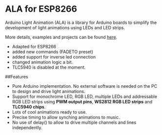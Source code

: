 # ALA for ESP8266 
Arduino Light Animation (ALA) is a library for Arduino boards to simplify the development of light animations using LEDs and LED strips.

More details, examples and projects can be found [here](http://yaab-arduino.blogspot.com/p/ala.html).

- Adapted for ESP8266
- added new commands (FADETO preset)
- added support for inverse led connection
- changed animation logic a bit.
- TLC5940 is disabled at the moment.

##Features

- Pure Arduino implementation. No external software is needed on the PC to design and drive light animations.
- Support for monochrome LED, RGB LED, multiple LEDs and addressable RGB LED strips using **PWM output pins**, **WS2812 RGB LED strips** and **TLC5940 chips**.
- Lots of cool animations ready to use.
- Precise timing to allow synching animations to music.
- No use of delay() to allow to drive multiple channels and lines independently.

